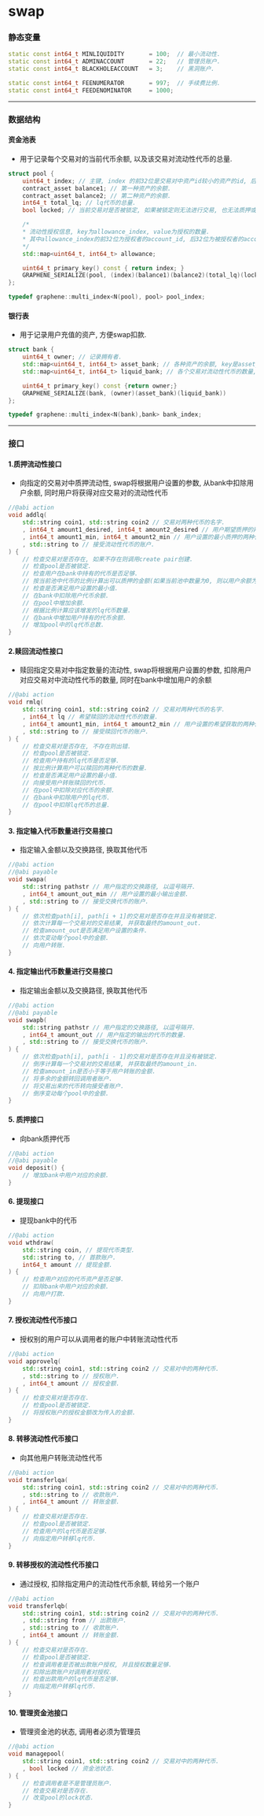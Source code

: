 # swap

### 静态变量

```c++
static const int64_t MINLIQUIDITY       = 100;  // 最小流动性.
static const int64_t ADMINACCOUNT       = 22;   // 管理员账户.
static const int64_t BLACKHOLEACCOUNT   = 3;    // 黑洞账户.

static const int64_t FEENUMERATOR       = 997;  // 手续费比例.
static const int64_t FEEDENOMINATOR     = 1000;
```
---
### 数据结构
#### 资金池表
- 用于记录每个交易对的当前代币余额, 以及该交易对流动性代币的总量.
```c++
struct pool {
    uint64_t index; // 主键, index 的前32位是交易对中资产id较小的资产的id, 后32位是id较大的资产的id.
    contract_asset balance1; // 第一种资产的余额.
    contract_asset balance2; // 第二种资产的余额.
    int64_t total_lq; // lq代币的总量.
    bool locked; // 当前交易对是否被锁定, 如果被锁定则无法进行交易, 也无法质押或赎回流动性.

    /*
    * 流动性授权信息, key为allowance_index, value为授权的数量.
    * 其中allowance_index的前32位为授权者的account_id, 后32位为被授权者的account_id.
    */
    std::map<uint64_t, int64_t> allowance;

    uint64_t primary_key() const { return index; }
    GRAPHENE_SERIALIZE(pool, (index)(balance1)(balance2)(total_lq)(locked)(allowance))
};

typedef graphene::multi_index<N(pool), pool> pool_index;
```

#### 银行表
- 用于记录用户充值的资产, 方便swap扣款.
```c++
struct bank {
    uint64_t owner; // 记录拥有者.
    std::map<uint64_t, int64_t> asset_bank; // 各种资产的余额, key是asset_id, value是balance.
    std::map<uint64_t, int64_t> liquid_bank; // 各个交易对流动性代币的数量, key是pool的index, value是balance.

    uint64_t primary_key() const {return owner;}
    GRAPHENE_SERIALIZE(bank, (owner)(asset_bank)(liquid_bank))
};

typedef graphene::multi_index<N(bank),bank> bank_index;
```
---
### 接口
#### 1.质押流动性接口
- 向指定的交易对中质押流动性, swap将根据用户设置的参数, 从bank中扣除用户余额, 同时用户将获得对应交易对的流动性代币
```c++
//@abi action
void addlq(
    std::string coin1, std::string coin2 // 交易对两种代币的名字.
    , int64_t amount1_desired, int64_t amount2_desired // 用户期望质押的两种代币的数量.
    , int64_t amount1_min, int64_t amount2_min // 用户设置的最小质押的两种代币的数量.
    , std::string to // 接受流动性代币的账户.
) {
    // 检查交易对是否存在, 如果不存在则调用create pair创建.
    // 检查pool是否被锁定.
    // 检查用户在bank中持有的代币是否足够.
    // 按当前池中代币的比例计算出可以质押的金额(如果当前池中数量为0, 则以用户余额为准).
    // 检查是否满足用户设置的最小值.
    // 在bank中扣除用户代币余额.
    // 在pool中增加余额.
    // 根据比例计算应该增发的lq代币数量.
    // 在bank中增加用户持有的代币余额.
    // 增加pool中的lq代币总数.
}
```

#### 2.赎回流动性接口
- 赎回指定交易对中指定数量的流动性, swap将根据用户设置的参数, 扣除用户对应交易对中流动性代币的数量, 同时在bank中增加用户的余额
```c++
//@abi action
void rmlq(
    std::string coin1, std::string coin2 // 交易对两种代币的名字.
    , int64_t lq // 希望赎回的流动性代币的数量.
    , int64_t amount1_min, int64_t amount2_min // 用户设置的希望获取的两种代币的最小数量.
    , std::string to // 接受赎回代币的账户.
) {
    // 检查交易对是否存在, 不存在则出错.
    // 检查pool是否被锁定.
    // 检查用户持有的lq代币是否足够.
    // 按比例计算用户可以赎回的两种代币的数量.
    // 检查是否满足用户设置的最小值.
    // 向接受用户转账赎回的代币.
    // 在pool中扣除对应代币的余额.
    // 在bank中扣除用户的lq代币.
    // 在pool中扣除lq代币的总量.
}
```

#### 3. 指定输入代币数量进行交易接口
- 指定输入金额以及交换路径, 换取其他代币
```c++
//@abi action
//@abi payable
void swapa(
    std::string pathstr // 用户指定的交换路径, 以逗号隔开.
    , int64_t amount_out_min // 用户设置的最小输出金额.
    , std::string to // 接受交换代币的账户.
) {
    // 依次检查path[i], path[i + 1]的交易对是否存在并且没有被锁定.
    // 依次计算每一个交易对的交易结果, 并获取最终的amount_out.
    // 检查amount_out是否满足用户设置的条件.
    // 依次变动每个pool中的金额.
    // 向用户转账.
}
```

#### 4. 指定输出代币数量进行交易接口
- 指定输出金额以及交换路径, 换取其他代币
```c++
//@abi action
//@abi payable
void swapb(
    std::string pathstr // 用户指定的交换路径, 以逗号隔开.
    , int64_t amount_out // 用户指定的输出的代币的数量.
    , std::string to // 接受交换代币的账户.
) {
    // 依次检查path[i], path[i - 1]的交易对是否存在并且没有被锁定.
    // 倒序计算每一个交易对的交易结果, 并获取最终的amount_in.
    // 检查amount_in是否小于等于用户转账的金额.
    // 将多余的金额转回调用者账户.
    // 将交易出来的代币转向接受者账户.
    // 倒序变动每个pool中的金额.
}
```

#### 5. 质押接口
- 向bank质押代币
```c++
//@abi action
//@abi payable
void deposit() {
    // 增加bank中用户对应的余额.
}
```

#### 6. 提现接口
- 提现bank中的代币
```c++
//@abi action
void wthdraw(
    std::string coin, // 提现代币类型.
    std::string to, // 首款账户.
    int64_t amount // 提现金额.
) {
    // 检查用户对应的代币资产是否足够.
    // 扣除bank中用户对应的余额.
    // 向用户打款.
}
```

#### 7. 授权流动性代币接口
- 授权别的用户可以从调用者的账户中转账流动性代币
```c++
//@abi action
void approvelq(
    std::string coin1, std::string coin2 // 交易对中的两种代币.
    , std::string to // 授权账户.
    , int64_t amount // 授权金额.
) {
    // 检查交易对是否存在.
    // 检查pool是否被锁定.
    // 将授权账户的授权金额改为传入的金额.
}
```

#### 8. 转移流动性代币接口
- 向其他用户转账流动性代币
```c++
//@abi action
void transferlqa(
    std::string coin1, std::string coin2 // 交易对中的两种代币.
    , std::string to // 收款账户.
    , int64_t amount // 转账金额.
) {
    // 检查交易对是否存在.
    // 检查pool是否被锁定.
    // 检查用户的lq代币是否足够.
    // 向指定用户转移lq代币.
}
```

#### 9. 转移授权的流动性代币接口
- 通过授权, 扣除指定用户的流动性代币余额, 转给另一个账户
```c++
//@abi action
void transferlqb(
    std::string coin1, std::string coin2 // 交易对中的两种代币.
    , std::string from // 出款账户.
    , std::string to // 收款账户.
    , int64_t amount // 转账金额.
) {
    // 检查交易对是否存在.
    // 检查pool是否被锁定.
    // 检查调用者是否被出款账户授权, 并且授权数量足够.
    // 扣除出款账户对调用者对授权.
    // 检查出款用户的lq代币是否足够.
    // 向指定用户转移lq代币.
}
```

#### 10. 管理资金池接口
- 管理资金池的状态, 调用者必须为管理员
```c++
//@abi action
void managepool(
    std::string coin1, std::string coin2 // 交易对中的两种代币.
    , bool locked // 资金池状态.
) {
    // 检查调用者是不是管理员账户.
    // 检查交易对是否存在.
    // 改变pool的lock状态.
}
```